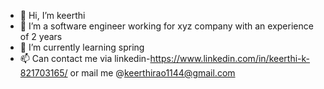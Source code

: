 - 👋 Hi, I’m keerthi
- 👀 I’m a software engineer working for xyz company with an experience of 2 years
- 🌱 I’m currently learning spring 
- 📫 Can contact me via linkedin-https://www.linkedin.com/in/keerthi-k-821703165/ or mail me @keerthirao1144@gmail.com

